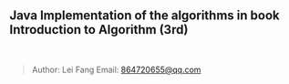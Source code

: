 </br>


## Java Implementation of the algorithms in book **Introduction to Algorithm (3rd)**

</br>

> Author: Lei Fang
> Email: 864720655@qq.com

